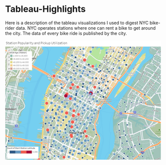 # Tableau-Highlights
Here is a description of the tableau visualizations I used to digest NYC bike-rider data. NYC operates stations where one can rent a bike to get around the city. The data of every bike ride is published by the city.

![](images/station_popularity.png)

